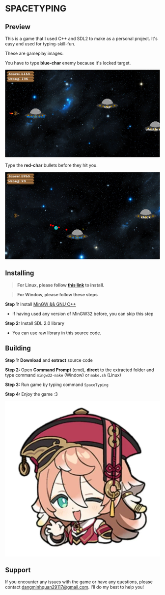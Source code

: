 # SPACETYPING

## Preview
This is a game that I used C++ and SDL2 to make as a personal project. It's easy and used for typing-skill-fun.

These are gameplay images:

You have to type **blue-char** enemy because it's locked target.

![Image](https://github.com/quan29117/SpaceTyping/blob/master/preview/Untitled1.png)

Type the **red-char** bullets before they hit you.

![Image](https://github.com/quan29117/SpaceTyping/blob/master/preview/Untitled2.png)

## Installing
>**For Linux, please follow [this link](https://www.paulbarrick.com/game-devlopment/game-development-on-linux-using-vscode-sdl2-and-opengl/) to install.**

>**For Window, please follow these steps**

**Step 1:** Install [MinGW && GNU C++](https://www.youtube.com/watch?v=a3ejgWLqelQ)
- If having used any version of MinGW32 before, you can skip this step

**Step 2:** Install SDL 2.0 library
 - You can use raw library in this source code.

## Building

**Step 1:** **Download** and **extract** source code

**Step 2:** Open **Command Prompt** (cmd), **direct** to the extracted folder and type command `mingw32-make` (Window) or `make.sh` (Linux)

**Step 3:** Run game by typing command `SpaceTyping`

**Step 4:** Enjoy the game :3

![Image](https://github.com/quan29117/SpaceTyping/blob/master/preview/yanfei_emoji.png)

## Support

If you encounter any issues with the game or have any questions, please contact <dangminhquan29117@gmail.com>. I'll do my best to help you!